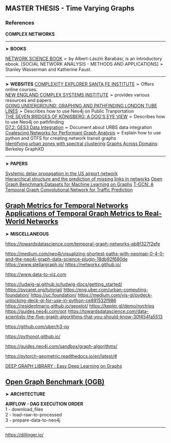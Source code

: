 ## MASTER THESIS - Time Varying Graphs

### References

**COMPLEX NETWORKS**

---
&#x27A4; **BOOKS**

[NETWORK SCIENCE BOOK](http://networksciencebook.com) &#x27A2;  by Albert-László Barabási, is an introductory ebook. 
[SOCIAL NETWORK ANALYSIS - METHODS AND APPLICATIONS] &#x27A2; Stanley Wasserman and Katherine Faust.

---
&#x27A4;  **WEBSITES**
[COMPLEXITY EXPLORER SANTA FE INSTITUTE](https://www.complexityexplorer.org/) &#x27A2; Offers online courses.   
[NEW ENGLAND COMPLEX SYSTEMS INSTITUTE](https://necsi.edu/) &#x27A2; provides various resources and papers.    
[GOING UNDERGROUND: GRAPHING AND PATHFINDING LONDON TUBE LINES](https://neo4j.com/blog/going-underground-graphing-pathfinding-london-tube-lines/) &#x27A2; Describes how to use Neo4j on Public Tranportation  
[THE SEVEN BRIDGES OF KÖNISBERG: A DOG'S EYE VIEW](https://neo4j.com/blog/seven-bridges-of-konigsberg-dogs-eye-view/) &#x27A2; Describes how to use Neo4j on pathfinding  
[D7.2: GES3 Data Integration](https://www.eubra-bigsea.eu/sites/default/files/EUBRra-BIGSEA_D7.2_GES3DataIntegration_v1.pdf) &#x27A2; Document about URBS data integration  
[Coalescing Networks for Performant Graph Analysis](http://kuanbutts.com/2018/04/01/spectral-cluster-transit/) &#x27A2; Explain how to use python and GTFS for creating network transit graphs   
[Identifying urban zones with spectral clustering](http://kuanbutts.com/2017/10/21/spectral-cluster-berkeley/)
[Graphs Across Domains](https://graphxd.github.io/): Berkeley GraphXD 

---
&#x27A4; **PAPERS**

[Systemic delay propagation in the US airport network](https://www.nature.com/articles/srep01159/)  
[Hierarchical structure and the prediction of missing links in networks](https://www.nature.com/articles/nature06830)
[Open Graph Benchmark:Datasets for Machine Learning on Graphs](https://arxiv.org/pdf/2005.00687.pdf)
[T-GCN: A Temporal Graph Convolutional Network for Traffic Prediction](https://arxiv.org/pdf/1811.05320.pdf)

[Graph Metrics for Temporal Networks](https://arxiv.org/pdf/1306.0493.pdf)
[Applications of Temporal Graph Metrics to Real-World Networks](https://arxiv.org/pdf/1305.6974.pdf)
---
&#x27A4; **MISCELLANEOUS**

https://towardsdatascience.com/temporal-graph-networks-ab8f327f2efe

https://medium.com/neo4j/visualizing-shortest-paths-with-neomap-0-4-0-and-the-neo4j-graph-data-science-plugin-18db92f680de
https://www.stellargraph.io/
https://networkx.github.io/

https://www.data-to-viz.com

https://ludwig-ai.github.io/ludwig-docs/getting_started/
https://pycaret.org/tutorial/
https://eng.uber.com/urban-computing-foundation/
https://uc.foundation/
https://medium.com/vis-gl/pydeck-unlocking-deck-gl-for-use-in-python-ce891532f986
https://residentmario.github.io/geoplot/
https://kepler.gl/demo/nyctrips
https://guides.neo4j.com/got
https://towardsdatascience.com/data-scientists-the-five-graph-algorithms-that-you-should-know-30f454fa5513

https://github.com/uber/h3-py

https://pythonot.github.io/

https://guides.neo4j.com/sandbox/graph-algorithms/

https://pytorch-geometric.readthedocs.io/en/latest/#

[DEEP GRAPH LIBRARY : Easy Deep Learning on Graphs](https://www.dgl.ai/)

[Open Graph Benchmark (OGB)](https://ogb.stanford.edu/docs/dataset_overview/)
---
&#x27A4; **ARCHITECTURE**


**AIRFLOW - DAG EXECUTION ORDER**  
1 - download_files  
2 - load-raw-to-processed  
3 - prepare-data-to-neo4j  

---
https://dillinger.io/
